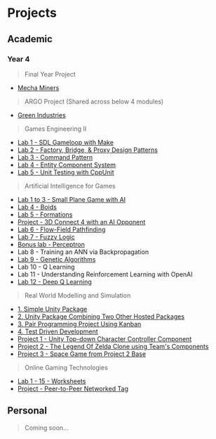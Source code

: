 # Projects

## Academic 
### Year 4
> Final Year Project
- [Mecha Miners](https://github.com/MichaelRRyan/Mecha-Miners)

> ARGO Project (Shared across below 4 modules)
- [Green Industries](https://github.com/MichaelRRyan/green-industries)

> Games Engineering II
- [Lab 1 - SDL Gameloop with Make](https://github.com/MichaelRRyan/SDL2-Make-Gameloop)
- [Lab 2 - Factory, Bridge, & Proxy Design Patterns](https://github.com/MichaelRRyan/GE-Design-Patterns)
- [Lab 3 - Command Pattern](https://github.com/MichaelRRyan/GE-Command-Pattern)
- [Lab 4 - Entity Component System](https://github.com/MichaelRRyan/GE-ECS)
- [Lab 5 - Unit Testing with CppUnit](https://github.com/MichaelRRyan/GE-Unit-Testing)

> Artificial Intelligence for Games
- [Lab 1 to 3 - Small Plane Game with AI](https://github.com/MichaelRRyan/AI-for-Games-Labs)
- [Lab 4 - Boids](https://github.com/MichaelRRyan/AIFG-Group-Behaviours)
- [Lab 5 - Formations](https://github.com/MichaelRRyan/AIFG-Formations)
- [Project - 3D Connect 4 with an AI Opponent](https://github.com/MichaelRRyan/AIFG-3D-Connect-4)
- [Lab 6 - Flow-Field Pathfinding](https://github.com/MichaelRRyan/AIFG-Flow-Field-Pathfinding)
- [Lab 7 - Fuzzy Logic](https://github.com/MichaelRRyan/AIFG-Fuzzy-Logic)
- [Bonus lab - Perceptron](https://github.com/MichaelRRyan/AIFG-Perceptron-Lab)
- Lab 8 - Training an ANN via Backpropagation
- [Lab 9 - Genetic Algorithms](https://github.com/MichaelRRyan/AIFG-Flappy-Bird-Genetic-Algorithm)
- Lab 10 - Q Learning
- Lab 11 - Understanding Reinforcement Learning with OpenAI
- [Lab 12 - Deep Q Learning](https://github.com/MichaelRRyan/AIFG-Deep-Q-Lunar-Lander)

> Real World Modelling and Simulation
- [1. Simple Unity Package](https://github.com/MichaelRRyan/RWM-P0-C00239510)
- [2. Unity Package Combining Two Other Hosted Packages](https://github.com/MichaelRRyan/RWM-P0-C00239510-Combined)
- [3. Pair Programming Project Using Kanban](https://github.com/MichaelRRyan/RWM-P0-S2-A)
- [4. Test Driven Development](https://github.com/MichaelRRyan/RWM-P0-S3-B)
- [Project 1 - Unity Top-down Character Controller Component](https://github.com/MichaelRRyan/RWM-CharacterController)
- [Project 2 - The Legend Of Zelda Clone using Team's Components](https://github.com/MichaelRRyan/RWM2021-P2-TeamA/tree/p2)
- [Project 3 - Space Game from Project 2 Base](https://github.com/MichaelRRyan/RWM2021-P2-TeamA)

> Online Gaming Technologies
- [Lab 1 - 15 - Worksheets](https://github.com/MichaelRRyan/Online-Gaming-Technologies-Labs)
- [Project - Peer-to-Peer Networked Tag](https://github.com/MichaelRRyan/ogt-networked-tag)


## Personal
> Coming soon...
